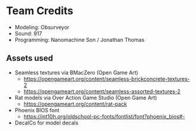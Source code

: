 # Team Credits
- Modeling: Obsurveyor
- Sound: 917
- Programming: Nanomachine Son / Jonathan Thomas

## Assets used
- Seamless textures via BMacZero (Open Game Art)
    - https://opengameart.org/content/seamless-brickconcrete-textures-2
    - https://opengameart.org/content/seamless-assorted-textures-2
- Rat models via Over Action Game Studio (Open Game Art) 
    - https://opengameart.org/content/rat-pack
- Phoenix BIOS font
    - https://int10h.org/oldschool-pc-fonts/fontlist/font?phoenix_bios#-
- DecalCo for model decals